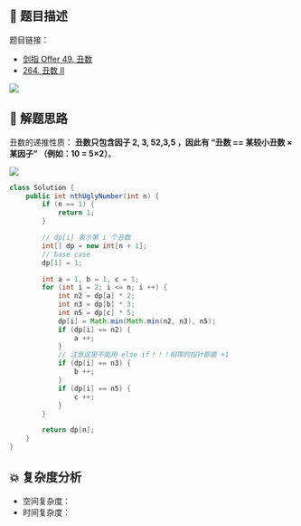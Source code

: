 ## 📃 题目描述

题目链接：

- [剑指 Offer 49. 丑数](https://leetcode.cn/problems/chou-shu-lcof/)
- [264. 丑数 II](https://leetcode.cn/problems/ugly-number-ii/)

![](https://cs-wiki.oss-cn-shanghai.aliyuncs.com/img/image-20221020100947723.png)

## 🔔 解题思路

丑数的递推性质： **丑数只包含因子 2, 3, 52,3,5 ，因此有 “丑数 == 某较小丑数 × 某因子” （例如：10 = 5×2）**。

![](https://cs-wiki.oss-cn-shanghai.aliyuncs.com/img/image-20221020101201635.png)


```java
class Solution {
    public int nthUglyNumber(int n) {
        if (n == 1) {
            return 1;
        }

        // dp[i] 表示第 i 个丑数
        int[] dp = new int[n + 1];
        // base case
        dp[1] = 1;

        int a = 1, b = 1, c = 1;
        for (int i = 2; i <= n; i ++) {
            int n2 = dp[a] * 2;
            int n3 = dp[b] * 3;
            int n5 = dp[c] * 5;
            dp[i] = Math.min(Math.min(n2, n3), n5);
            if (dp[i] == n2) {
                a ++;
            }
            // 注意这里不能用 else if！！！相等的指针都要 +1
            if (dp[i] == n3) {
                b ++;
            }
            if (dp[i] == n5) {
                c ++;
            }
        }

        return dp[n];
    }
}
```

## 💥 复杂度分析

- 空间复杂度：
- 时间复杂度：